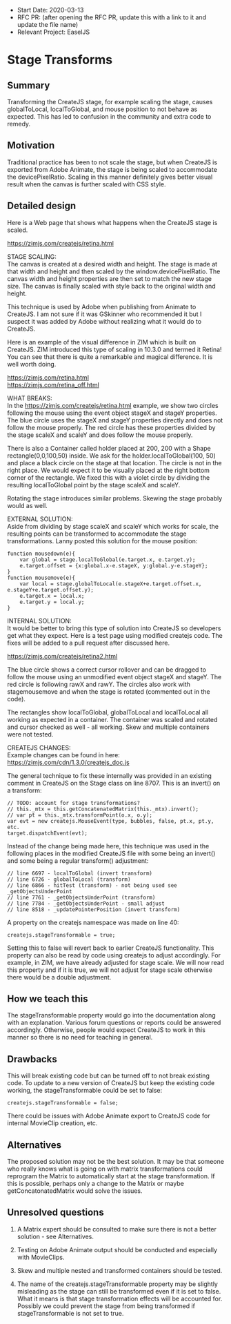 - Start Date: 2020-03-13
- RFC PR: (after opening the RFC PR, update this with a link to it and update the file name)
- Relevant Project: EaselJS

# Stage Transforms

## Summary

Transforming the CreateJS stage, for example scaling the stage, causes globalToLocal, localToGlobal, and mouse position to not behave as expected.  This has led to confusion in the community and extra code to remedy.

## Motivation

Traditional practice has been to not scale the stage, but when CreateJS is exported from Adobe Animate, the stage is being scaled to accommodate the devicePixelRatio. Scaling in this manner definitely gives better visual result when the canvas is further scaled with CSS style.

## Detailed design

Here is a Web page that shows what happens when the CreateJS stage is scaled.

https://zimjs.com/createjs/retina.html

STAGE SCALING:<br>
The canvas is created at a desired width and height. The stage is made at that width and height and then scaled by the window.devicePixelRatio.  The canvas width and height properties are then set to match the new stage size.  The canvas is finally scaled with style back to the original width and height.

This technique is used by Adobe when publishing from Animate to CreateJS.  I am not sure if it was GSkinner who recommended it but I suspect it was added by Adobe without realizing what it would do to CreateJS.

Here is an example of the visual difference in ZIM which is built on CreateJS.  ZIM introduced this type of scaling in 10.3.0 and termed it Retina!  You can see that there is quite a remarkable and magical difference. It is well worth doing.

https://zimjs.com/retina.html<br>
https://zimjs.com/retina_off.html

WHAT BREAKS:<br>
In the https://zimjs.com/createjs/retina.html example, we show two circles following the mouse using the event object stageX and stageY properties.  The blue circle uses the stageX and stageY properties directly and does not follow the mouse properly.  The red circle has these properties divided by the stage scaleX and scaleY and does follow the mouse properly.

There is also a Container called holder placed at 200, 200 with a Shape rectangle(0,0,100,50) inside. We ask for the holder.localToGlobal(100, 50) and place a black circle on the stage at that location.  The circle is not in the right place.  We would expect it to be visually placed at the right bottom corner of the rectangle. We fixed this with a violet circle by dividing the resulting localToGlobal point by the stage scaleX and scaleY.

Rotating the stage introduces similar problems.  Skewing the stage probably would as well.

EXTERNAL SOLUTION:<br> 
Aside from dividing by stage scaleX and scaleY which works for scale, the resulting points can be transformed to accommodate the stage transformations.  Lanny posted this solution for the mouse position:

```
function mousedown(e){
	var global = stage.localToGlobal(e.target.x, e.target.y);
	e.target.offset = {x:global.x-e.stageX, y:global.y-e.stageY};
}
function mousemove(e){
	var local = stage.globalToLocal(e.stageX+e.target.offset.x, e.stageY+e.target.offset.y);
	e.target.x = local.x;
	e.target.y = local.y;
}
```

INTERNAL SOLUTION:<br> 
It would be better to bring this type of solution into CreateJS so developers get what they expect.  Here is a test page using modified createjs code.  The fixes will be added to a pull request after discussed here.

https://zimjs.com/createjs/retina2.html

The blue circle shows a correct cursor rollover and can be dragged to follow the mouse using an unmodified event object stageX and stageY.  The red circle is following rawX and rawY.  The circles also work with stagemousemove and when the stage is rotated (commented out in the code). 

The rectangles show localToGlobal, globalToLocal and localToLocal all working as expected in a container.  The container was scaled and rotated and cursor checked as well - all working.  Skew and multiple containers were not tested.

CREATEJS CHANGES:<br> 
Example changes can be found in here: https://zimjs.com/cdn/1.3.0/createjs_doc.js

The general technique to fix these internally was provided in an existing comment in CreateJS on the Stage class on line 8707.  This is an invert() on a transform:

```
// TODO: account for stage transformations?
// this._mtx = this.getConcatenatedMatrix(this._mtx).invert();
// var pt = this._mtx.transformPoint(o.x, o.y);
var evt = new createjs.MouseEvent(type, bubbles, false, pt.x, pt.y, etc.
target.dispatchEvent(evt);
```

Instead of the change being made here, this technique was used in the following places in the modified CreateJS file with some being an invert() and some being a regular transform() adjustment:

```
// line 6697 - localToGlobal (invert transform)
// line 6726 - globalToLocal (transform)
// line 6866 - hitTest (transform) - not being used see _getObjectsUnderPoint
// line 7761 - _getObjectsUnderPoint (transform)
// line 7784 - _getObjectsUnderPoint - small adjust
// line 8518 - _updatePointerPosition (invert transform)
```

A property on the createjs namespace was made on line 40:

```
createjs.stageTransformable = true;
```

Setting this to false will revert back to earlier CreateJS functionality. This property can also be read by code using createjs to adjust accordingly.  For example, in ZIM, we have already adjusted for stage scale.  We will now read this property and if it is true, we will not adjust for stage scale otherwise there would be a double adjustment.

## How we teach this

The stageTransformable property would go into the documentation along with an explanation.  Various forum questions or reports could be answered accordingly.  Otherwise, people would expect CreateJS to work in this manner so there is no need for teaching in general.

## Drawbacks

This will break existing code but can be turned off to not break existing code.  To update to a new version of CreateJS but keep the existing code working, the stageTransformable could be set to false:

```
createjs.stageTransformable = false;
```

There could be issues with Adobe Animate export to CreateJS code for internal MovieClip creation, etc. 


## Alternatives

The proposed solution may not be the best solution.  It may be that someone who really knows what is going on with matrix transformations could reprogram the Matrix to automatically start at the stage transformation.  If this is possible, perhaps only a change to the Matrix or maybe getConcatonatedMatrix would solve the issues.

## Unresolved questions

1. A Matrix expert should be consulted to make sure there is not a better solution - see Alternatives.

2. Testing on Adobe Animate output should be conducted and especially with MovieClips.

3. Skew and multiple nested and transformed containers should be tested.

4. The name of the createjs.stageTransformable property may be slightly misleading as the stage can still be transformed even if it is set to false.  What it means is that stage transformation effects will be accounted for.  Possibly we could prevent the stage from being transformed if stageTransformable is not set to true.

